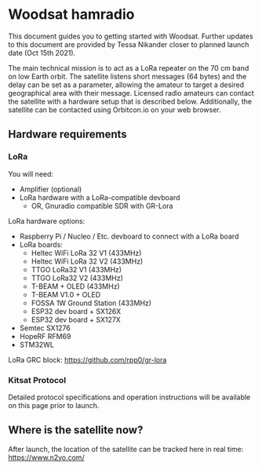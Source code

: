 # Woodsat hamradio

This document guides you to getting started with Woodsat.
Further updates to this document are provided by Tessa Nikander closer to planned launch date (Oct 15th 2021).

The main technical mission is to act as a LoRa repeater on the 70 cm band on low Earth orbit. The satellite listens short messages (64 bytes) and the delay can be set as a parameter, allowing the amateur to target a desired geographical area with their message.
Licensed radio amateurs can contact the satellite with a hardware setup that is described below. Additionally, the satellite can be contacted using Orbitcon.io on your web browser.

## Hardware requirements

### LoRa

You will need:
* Amplifier (optional)
* LoRa hardware with a LoRa-compatible devboard
     * OR, Gnuradio compatible SDR with GR-Lora

LoRa hardware options:
* Raspberry Pi / Nucleo / Etc. devboard to connect with a LoRa board
* LoRa boards:
   * Heltec WiFi LoRa 32 V1 (433MHz)
   * Heltec WiFi LoRa 32 V2 (433MHz)
   * TTGO LoRa32 V1 (433MHz)
   * TTGO LoRa32 V2 (433MHz)
   * T-BEAM + OLED (433MHz)
   * T-BEAM V1.0 + OLED
   * FOSSA 1W Ground Station (433MHz)
   * ESP32 dev board + SX126X
   * ESP32 dev board + SX127X
* Semtec SX1276
* HopeRF RFM69
* STM32WL

LoRa GRC block: https://github.com/rpp0/gr-lora

### Kitsat Protocol

Detailed protocol specifications and operation instructions will be available on this page prior to launch.

## Where is the satellite now?

After launch, the location of the satellite can be tracked here in real time:
https://www.n2yo.com/
